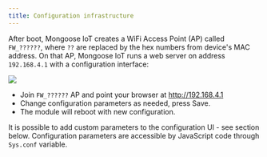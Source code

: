 ```yaml
---
title: Configuration infrastructure
---
```


After boot, Mongoose IoT creates a WiFi Access Point (AP) called `FW_??????`,
where `??` are replaced by the hex numbers from device's MAC address.
On that AP, Mongoose IoT runs a web server on address `192.168.4.1` with
a configuration interface:

![](cfg.png)

- Join `FW_??????` AP and point your browser at http://192.168.4.1
- Change configuration parameters as needed, press Save.
- The module will reboot with new configuration.

It is possible to add custom parameters to the configuration UI - see section
below. Configuration parameters are accessible by JavaScript code through
`Sys.conf` variable.

